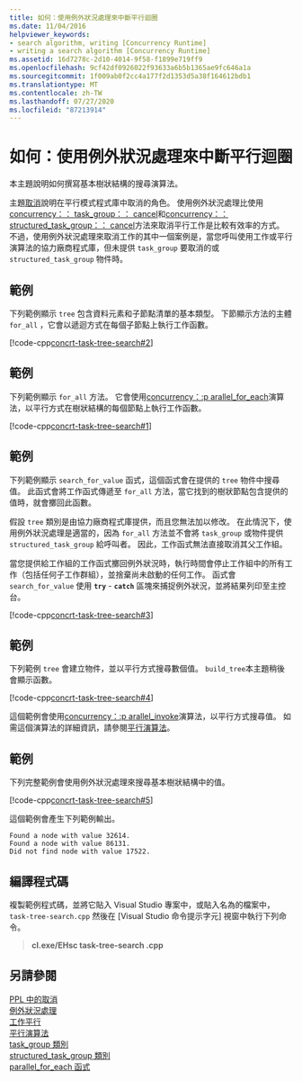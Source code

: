 ```yaml
---
title: 如何：使用例外狀況處理來中斷平行迴圈
ms.date: 11/04/2016
helpviewer_keywords:
- search algorithm, writing [Concurrency Runtime]
- writing a search algorithm [Concurrency Runtime]
ms.assetid: 16d7278c-2d10-4014-9f58-f1899e719ff9
ms.openlocfilehash: 9cf42df0926022f93633a6b5b1365ae9fc646a1a
ms.sourcegitcommit: 1f009ab0f2cc4a177f2d1353d5a38f164612bdb1
ms.translationtype: MT
ms.contentlocale: zh-TW
ms.lasthandoff: 07/27/2020
ms.locfileid: "87213914"
---
```

# <a name="how-to-use-exception-handling-to-break-from-a-parallel-loop"></a>如何：使用例外狀況處理來中斷平行迴圈

本主題說明如何撰寫基本樹狀結構的搜尋演算法。

主題[取消](cancellation-in-the-ppl.md)說明在平行模式程式庫中取消的角色。 使用例外狀況處理比使用[concurrency：： task_group：： cancel](reference/task-group-class.md#cancel)和[concurrency：： structured_task_group：： cancel](reference/structured-task-group-class.md#cancel)方法來取消平行工作是比較有效率的方式。 不過，使用例外狀況處理來取消工作的其中一個案例是，當您呼叫使用工作或平行演算法的協力廠商程式庫，但未提供 `task_group` 要取消的或 `structured_task_group` 物件時。

## <a name="example"></a>範例

下列範例顯示 `tree` 包含資料元素和子節點清單的基本類型。 下節顯示方法的主體 `for_all` ，它會以遞迴方式在每個子節點上執行工作函數。

[!code-cpp[concrt-task-tree-search#2](../../parallel/concrt/codesnippet/cpp/how-to-use-exception-handling-to-break-from-a-parallel-loop_1.cpp)]

## <a name="example"></a>範例

下列範例顯示 `for_all` 方法。 它會使用[concurrency：:p arallel_for_each](reference/concurrency-namespace-functions.md#parallel_for_each)演算法，以平行方式在樹狀結構的每個節點上執行工作函數。

[!code-cpp[concrt-task-tree-search#1](../../parallel/concrt/codesnippet/cpp/how-to-use-exception-handling-to-break-from-a-parallel-loop_2.cpp)]

## <a name="example"></a>範例

下列範例顯示 `search_for_value` 函式，這個函式會在提供的 `tree` 物件中搜尋值。 此函式會將工作函式傳遞至 `for_all` 方法，當它找到的樹狀節點包含提供的值時，就會擲回此函數。

假設 `tree` 類別是由協力廠商程式庫提供，而且您無法加以修改。 在此情況下，使用例外狀況處理是適當的，因為 `for_all` 方法並不會將 `task_group` 或物件提供 `structured_task_group` 給呼叫者。 因此，工作函式無法直接取消其父工作組。

當您提供給工作組的工作函式擲回例外狀況時，執行時間會停止工作組中的所有工作（包括任何子工作群組），並捨棄尚未啟動的任何工作。 函式會 `search_for_value` 使用 **`try`** - **`catch`** 區塊來捕捉例外狀況，並將結果列印至主控台。

[!code-cpp[concrt-task-tree-search#3](../../parallel/concrt/codesnippet/cpp/how-to-use-exception-handling-to-break-from-a-parallel-loop_3.cpp)]

## <a name="example"></a>範例

下列範例 `tree` 會建立物件，並以平行方式搜尋數個值。 `build_tree`本主題稍後會顯示函數。

[!code-cpp[concrt-task-tree-search#4](../../parallel/concrt/codesnippet/cpp/how-to-use-exception-handling-to-break-from-a-parallel-loop_4.cpp)]

這個範例會使用[concurrency：:p arallel_invoke](reference/concurrency-namespace-functions.md#parallel_invoke)演算法，以平行方式搜尋值。 如需這個演算法的詳細資訊，請參閱[平行演算法](../../parallel/concrt/parallel-algorithms.md)。

## <a name="example"></a>範例

下列完整範例會使用例外狀況處理來搜尋基本樹狀結構中的值。

[!code-cpp[concrt-task-tree-search#5](../../parallel/concrt/codesnippet/cpp/how-to-use-exception-handling-to-break-from-a-parallel-loop_5.cpp)]

這個範例會產生下列範例輸出。

```Output
Found a node with value 32614.
Found a node with value 86131.
Did not find node with value 17522.
```

## <a name="compiling-the-code"></a>編譯程式碼

複製範例程式碼，並將它貼入 Visual Studio 專案中，或貼入名為的檔案中， `task-tree-search.cpp` 然後在 [Visual Studio 命令提示字元] 視窗中執行下列命令。

> **cl.exe/EHsc task-tree-search .cpp**

## <a name="see-also"></a>另請參閱

[PPL 中的取消](cancellation-in-the-ppl.md)<br/>
[例外狀況處理](../../parallel/concrt/exception-handling-in-the-concurrency-runtime.md)<br/>
[工作平行](../../parallel/concrt/task-parallelism-concurrency-runtime.md)<br/>
[平行演算法](../../parallel/concrt/parallel-algorithms.md)<br/>
[task_group 類別](reference/task-group-class.md)<br/>
[structured_task_group 類別](../../parallel/concrt/reference/structured-task-group-class.md)<br/>
[parallel_for_each 函式](reference/concurrency-namespace-functions.md#parallel_for_each)
